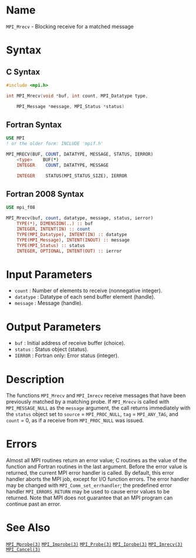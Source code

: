 # Name

`MPI_Mrecv` - Blocking receive for a matched message

# Syntax

## C Syntax

```c
#include <mpi.h>

int MPI_Mrecv(void *buf, int count, MPI_Datatype type,

    MPI_Message *message, MPI_Status *status)
```

## Fortran Syntax

```fortran
USE MPI
! or the older form: INCLUDE 'mpif.h'

MPI_MRECV(BUF, COUNT, DATATYPE, MESSAGE, STATUS, IERROR)
    <type>    BUF(*)
    INTEGER    COUNT, DATATYPE, MESSAGE

    INTEGER    STATUS(MPI_STATUS_SIZE), IERROR
```

## Fortran 2008 Syntax

```fortran
USE mpi_f08

MPI_Mrecv(buf, count, datatype, message, status, ierror)
    TYPE(*), DIMENSION(..) :: buf
    INTEGER, INTENT(IN) :: count
    TYPE(MPI_Datatype), INTENT(IN) :: datatype
    TYPE(MPI_Message), INTENT(INOUT) :: message
    TYPE(MPI_Status) :: status
    INTEGER, OPTIONAL, INTENT(OUT) :: ierror
```


# Input Parameters

* `count` : Number of elements to receive (nonnegative integer).
* `datatype` : Datatype of each send buffer element (handle).
* `message` : Message (handle).

# Output Parameters

* `buf` : Initial address of receive buffer (choice).
* `status` : Status object (status).
* `IERROR` : Fortran only: Error status (integer).

# Description

The functions `MPI_Mrecv` and `MPI_Imrecv` receive messages that have been
previously matched by a matching probe.
If `MPI_Mrecv` is called with `MPI_MESSAGE_NULL` as the `message` argument,
the call returns immediately with the `status` object set to `source` =
`MPI_PROC_NULL`, `tag` = `MPI_ANY_TAG`, and `count` = 0, as if a receive
from `MPI_PROC_NULL` was issued.

# Errors

Almost all MPI routines return an error value; C routines as the value
of the function and Fortran routines in the last argument.
Before the error value is returned, the current MPI error handler is
called. By default, this error handler aborts the MPI job, except for
I/O function errors. The error handler may be changed with
`MPI_Comm_set_errhandler`; the predefined error handler `MPI_ERRORS_RETURN`
may be used to cause error values to be returned. Note that MPI does not
guarantee that an MPI program can continue past an error.

# See Also

[`MPI_Mprobe(3)`](./?file=MPI_Mprobe.md)
[`MPI_Improbe(3)`](./?file=MPI_Improbe.md)
[`MPI_Probe(3)`](./?file=MPI_Probe.md)
[`MPI_Iprobe(3)`](./?file=MPI_Iprobe.md)
[`MPI_Imrecv(3)`](./?file=MPI_Imrecv.md)
[`MPI_Cancel(3)`](./?file=MPI_Cancel.md)
